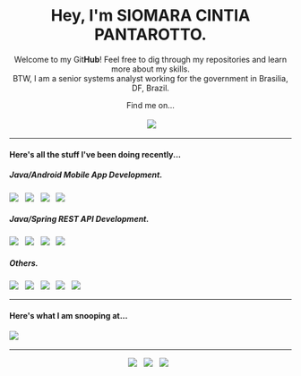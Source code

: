 <h1 align='center'> Hey, I'm SIOMARA CINTIA PANTAROTTO.</h1>

<p align='center'>
  Welcome to my Git<b>Hub</b>! Feel free to dig through my repositories and learn more about my skills.
  <br/>BTW, I am a senior systems analyst working for the government in Brasilia, DF, Brazil. 
</p>

<p align='center'>
  Find me on...<br/><br/>
  <a href="https://www.linkedin.com/in/siomara-pantarotto-aa13a317a/"><img alt="" src="https://img.shields.io/badge/-LinkedIn-blue?style=for-the-badge&logo=linkedin&labelColor=#2867B2"></a>&nbsp;&nbsp;&nbsp;&nbsp;
  <a href="mailto:siomarapantarotto@gmail.com?subject=Git Cover Letter Contact"><img src="https://img.shields.io/badge/gmail-%23D14836.svg?&style=for-the-badge&logo=gmail&logoColor=white" /></a>&nbsp;&nbsp;&nbsp;&nbsp;
</p>

<hr>
<h4>Here's all the stuff I've been doing recently...</h4>
<h5><i>Java/Android Mobile App Development.</i></h5>
<p >
  <img src="https://img.shields.io/badge/Jakarta-Java-007396?style=for-the-badge&logo=java&logoColor=white" />&nbsp;&nbsp;
  <img src="https://img.shields.io/badge/Android%20Studio-Android-3DDC84?style=for-the-badge&logo=android&logoColor=white" />&nbsp;&nbsp;
  <img src="https://img.shields.io/badge/Build%20Tool-Gradle-02303A?style=for-the-badge&logo=gradle&logoColor=white" />&nbsp;&nbsp;
  <img src="https://img.shields.io/badge/Google%20Cloud%20Platform-Firebase-FFCA28?style=for-the-badge&logo=firebase&logoColor=white" />&nbsp;&nbsp;
</p>
<h5><i>Java/Spring REST API Development.</i></h5>
<p >
  <img src="https://img.shields.io/badge/Jakarta-Java-007396?style=for-the-badge&logo=java&logoColor=white" />&nbsp;&nbsp;
  <img src="https://img.shields.io/badge/STS-Spring Boot-5EAB4E?style=for-the-badge&logo=spring&logoColor=white" />&nbsp;&nbsp;
  <img src="https://img.shields.io/badge/Apache-Maven-C71A36?style=for-the-badge&logo=apache&logoColor=white" />&nbsp;&nbsp;
  <img src="https://img.shields.io/badge/pgAdmin-Postgresql-4479A1?style=for-the-badge&logo=postgres&logoColor=white" />&nbsp;&nbsp;
</p>
<h5><i>Others.</i></h5>
<p >
  <img src="https://img.shields.io/badge/Apache-Tomcat-F8DC75?style=for-the-badge&logo=tomcat&logoColor=white" />&nbsp;&nbsp;
  <img src="https://img.shields.io/badge/Oracle-GlassFish-40D1F5?style=for-the-badge&logo=oracle&logoColor=white" />&nbsp;&nbsp;
  <img src="https://img.shields.io/badge/CSS-HTML5-E34F26?style=for-the-badge&logo=html5&logoColor=white" />&nbsp;&nbsp;
  <img src="https://img.shields.io/badge/DB-MySQL-4479A1?style=for-the-badge&logo=mysql&logoColor=white" />&nbsp;&nbsp;
  <img src="https://img.shields.io/badge/Scrum Allience-Agile-009FDA?style=for-the-badge&logo=scrumAllience&logoColor=white" />&nbsp;&nbsp;
</p>


<hr>
<h4>Here's what I am snooping at...</h4>
<p >
  <img src="https://img.shields.io/badge/Dart-Flutter-02569B?style=for-the-badge&logo=flutter&logoColor=white" />&nbsp;&nbsp;
</p>


<hr>
<p align='center'>
  <a href="#"><img src="https://img.shields.io/badge/author-Siomara%20Cintia%20Pantarotto-F0F2F0"></a>&nbsp;&nbsp;
  <!--<a href="#"><img src="https://img.shields.io/badge/local-Brasilia%20DF%20Brazil-F0F2F0"></a>&nbsp;&nbsp;-->
  <!--<a href="#"><img src="https://img.shields.io/badge/version-August,2021-F0F2F0"></a>&nbsp;&nbsp;-->
  <a href="https://siomara.com.br/"><img src="https://img.shields.io/badge/visit-My Online Resume-F0F2F0"></a>&nbsp;&nbsp;
  <a href="https://siomara.com.br/ResumePANTAROTTO.pdf"><img src="https://img.shields.io/badge/download-My PDF Resume-F0F2F0"></a>&nbsp;&nbsp;
</p>
